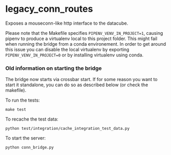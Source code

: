 # legacy_conn_routes
Exposes a mouseconn-like http interface to the datacube.

Please note that the Makefile specifies `PIPENV_VENV_IN_PROJECT=1`, causing pipenv to produce a virtualenv local to this 
project folder. This might fail when running the bridge from a conda environement. In order to get around this issue you can 
disable the local virtualenv by exporting `PIPENV_VENV_IN_PROJECT=0` or by installing virtualenv using conda.

### Old information on starting the bridge
The bridge now starts via crossbar start. If for some reason you want to start it standalone, you can do so as 
described below (or check the makefile).

To run the tests:
```
make test
```
To recache the test data:
```
python test/integration/cache_integration_test_data.py
```
To start the server:
```
python conn_bridge.py
```
